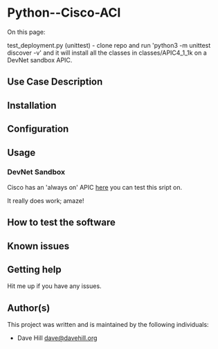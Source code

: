 # Python--Cisco-ACI

On this page:

test_deployment.py (unittest) - clone repo and run 'python3 -m unittest discover -v' and it will install all the classes in classes/APIC4_1_1k on a DevNet sandbox APIC.
 
## Use Case Description


## Installation


## Configuration


## Usage


### DevNet Sandbox

Cisco has an 'always on' APIC [here](https://sandboxapicdc.cisco.com/) you can test this sript on. 

It really does work; amaze!

## How to test the software



## Known issues



## Getting help

Hit me up if you have any issues.

## Author(s)

This project was written and is maintained by the following individuals:

* Dave Hill <dave@davehill.org>
